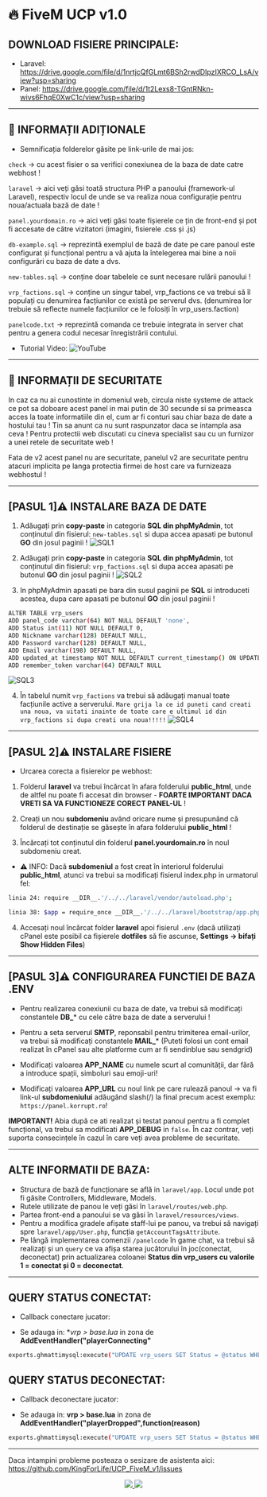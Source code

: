 # 🔥 **FiveM UCP v1.0**

## DOWNLOAD FISIERE PRINCIPALE:

* Laravel: https://drive.google.com/file/d/1nrtjcQfGLmt6BSh2rwdDIpzIXRCO_LsA/view?usp=sharing
* Panel: https://drive.google.com/file/d/1t2Lexs8-TGntRNkn-wivs6FhqE0XwC1c/view?usp=sharing

---

## 🤔 **INFORMAȚII ADIȚIONALE**

- Semnificația folderelor găsite pe link-urile de mai jos:

`check` -> cu acest fisier o sa verifici conexiunea de la baza de date catre webhost !

`laravel` ->  aici veți găsi toată structura PHP a panoului (framework-ul Laravel), respectiv locul de unde se va realiza noua configurație pentru noua/actuala bază de date !

`panel.yourdomain.ro` ->  aici veți găsi toate fișierele ce țin de front-end și pot fi accesate de către vizitatori (imagini, fisierele .css și .js)

`db-example.sql` ->  reprezintă exemplul de bază de date pe care panoul este configurat și funcțional pentru a vă ajuta la întelegerea mai bine a noii configurări cu baza de date a dvs.

`new-tables.sql` ->  conține doar tabelele ce sunt necesare rulării panoului !

`vrp_factions.sql` ->  conține un singur tabel, vrp_factions ce va trebui să îl populați cu denumirea facțiunilor ce există pe serverul dvs. (denumirea lor trebuie să reflecte numele facțiunilor ce le folosiți în vrp_users.faction)

`panelcode.txt` ->  reprezintă comanda ce trebuie integrata in server chat pentru a genera codul necesar înregistrării contului.

- Tutorial Video:
![YouTube](https://www.youtube.com/watch?v=I0iW8_Ncogw)

---

## 🤔 **INFORMAȚII DE SECURITATE**

In caz ca nu ai cunostinte in domeniul web, circula niste systeme de attack ce pot sa doboare acest panel in mai putin de 30 secunde si sa primeasca acces la toate informatiile din el, cum ar fi conturi sau chiar baza de date a hostului tau !
Tin sa anunt ca nu sunt raspunzator daca se intampla asa ceva !
Pentru protectii web discutati cu cineva specialist sau cu un furnizor a unei retele de securitate web !

Fata de v2 acest panel nu are securitate, panelul v2 are securitate pentru atacuri implicita pe langa protectia firmei de host care va furnizeaza webhostul !

---

## [PASUL 1]⚠️ **INSTALARE BAZA DE DATE**

1. Adăugați prin **copy-paste** in categoria **SQL din phpMyAdmin**, tot conținutul din fisierul: `new-tables.sql` si dupa accea apasati pe butonul **GO** din josul paginii !
![SQL1](https://imgur.com/FnkG630.png)

2. Adăugați prin **copy-paste** in categoria **SQL din phpMyAdmin**, tot conținutul din fisierul: `vrp_factions.sql` si dupa accea apasati pe butonul **GO** din josul paginii !
![SQL2](https://imgur.com/nA9yE5O.png)

3. In phpMyAdmin apasati pe bara din susul paginii pe **SQL** si introduceti acestea, dupa care apasati pe butonul **GO** din josul paginii !
```bash
ALTER TABLE vrp_users
ADD panel_code varchar(64) NOT NULL DEFAULT 'none',
ADD Status int(11) NOT NULL DEFAULT 0,
ADD Nickname varchar(128) DEFAULT NULL,
ADD Password varchar(128) DEFAULT NULL,
ADD Email varchar(198) DEFAULT NULL,
ADD updated_at timestamp NOT NULL DEFAULT current_timestamp() ON UPDATE current_timestamp(),
ADD remember_token varchar(64) DEFAULT NULL
```
![SQL3](https://imgur.com/ztlHiK7.png)

4. În tabelul numit `vrp_factions` va trebui să adăugați manual toate facțiunile active a serverului.
`Mare grija la ce id puneti cand creati una noua, va uitati inainte de toate care e ultimul id din vrp_factions si dupa creati una noua!!!!!`
![SQL4](https://imgur.com/0J1txsk.png)

---

## [PASUL 2]⚠️ **INSTALARE FISIERE**

- Urcarea corecta a fisierelor pe webhost:
1. Folderul **laravel** va trebui încărcat în afara folderului **public_html**, unde de altfel nu poate fi accesat din browser - **FOARTE IMPORTANT DACA VRETI SA VA FUNCTIONEZE CORECT PANEL-UL** !

2. Creați un nou **subdomeniu** având oricare nume și presupunând că folderul de destinație se găsește în afara folderului **public_html** !

3. Încărcați tot conținutul din folderul **panel.yourdomain.ro** în noul subdomeniu creat.

- ⚠️ INFO:
Dacă **subdomeniul** a fost creat în interiorul folderului **public_html**, atunci va trebui sa modificați fisierul index.php in urmatorul fel:
```bash
linia 24: require __DIR__.'/../../laravel/vendor/autoload.php';
```

```bash
linia 38: $app = require_once __DIR__.'/../../laravel/bootstrap/app.php';
```

4. Accesați noul încărcat folder **laravel** apoi fisierul `.env` (dacă utilizați cPanel este posibil ca fișierele **dotfiles** să fie ascunse, **Settings -> bifați Show Hidden Files**)

---

## [PASUL 3]⚠️ **CONFIGURAREA FUNCTIEI DE BAZA .ENV**

- Pentru realizarea conexiunii cu baza de date, va trebui să modificați constantele **DB_*** cu cele către baza de date a serverului !

- Pentru a seta serverul **SMTP**, reponsabil pentru trimiterea email-urilor, va trebui să modificați constantele **MAIL_*** (Puteti folosi un cont email realizat în cPanel sau alte platforme cum ar fi sendinblue sau sendgrid)

- Modificați valoarea **APP_NAME** cu numele scurt al comunității, dar fără a introduce spații, simboluri sau emoji-uri!

- Modificați valoarea **APP_URL** cu noul link pe care rulează panoul -> va fi link-ul **subdomeniului** adăugând slash(/) la final precum acest exemplu: `https://panel.korrupt.ro`!

**IMPORTANT!** Abia după ce ati realizat și testat panoul pentru a fi complet funcțional, va trebui sa modificati **APP_DEBUG** in `false`. În caz contrar, veți suporta consecințele în cazul în care veți avea probleme de securitate.

---

## ALTE INFORMATII DE BAZA:
* Structura de bază de funcționare se află in `laravel/app`. Locul unde pot fi găsite Controllers, Middleware, Models.
* Rutele utilizate de panou le veți găsi în `laravel/routes/web.php`.
* Partea front-end a panoului se va găsi în `laravel/resources/views`.
* Pentru a modifica gradele afișate staff-lui pe panou, va trebui să navigați spre `laravel/app/User.php`, funcția `getAccountTagsAttribute`.
* Pe lângă implementarea comenzii `/panelcode` în game chat, va trebui să realizați și un `query` ce va afișa starea jucătorului în joc(conectat, deconectat) prin actualizarea coloanei **Status din vrp_users cu valorile 1 = conectat și 0 = deconectat**.

---

## QUERY STATUS CONECTAT:

- Callback conectare jucator:
* Se adauga in: **vrp > base.lua* in zona de **AddEventHandler("playerConnecting"**
```bash
exports.ghmattimysql:execute("UPDATE vrp_users SET Status = @status WHERE id = @user_id", {user_id = user_id, status = 1}, function()end)
```

## QUERY STATUS DECONECTAT:

- Callback deconectare jucator:
* Se adauga in: **vrp > base.lua** in zona de **AddEventHandler("playerDropped",function(reason)**
```bash
exports.ghmattimysql:execute("UPDATE vrp_users SET Status = @status WHERE id = @user_id", {user_id = user_id, status = 0}, function()end)
```

---

Daca intampini probleme posteaza o sesizare de asistenta aici: https://github.com/KingForLife/UCP_FiveM_v1/issues

<p align="center">
  <a href="https://github.com/KingForLife/UCP_FiveM_v1/issues">
    <img src="https://img.shields.io/github/issues/KingForLife/UCP_FiveM_v1?color=0088ff&style=for-the-badge&logo=github"/>
  </a>
  <a href="https://github.com/KingForLife/UCP_FiveM_v1/pulls">
    <img src="https://img.shields.io/github/issues-pr/KingForLife/UCP_FiveM_v1?color=0088ff&style=for-the-badge&logo=github""/>
  </a>
</p>
